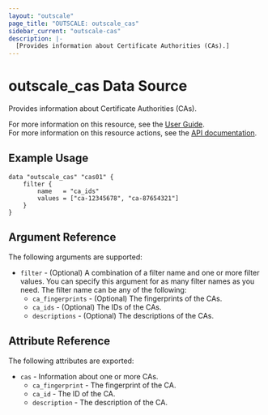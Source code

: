 ```yaml
---
layout: "outscale"
page_title: "OUTSCALE: outscale_cas"
sidebar_current: "outscale-cas"
description: |-
  [Provides information about Certificate Authorities (CAs).]
---
```


# outscale_cas Data Source

Provides information about Certificate Authorities (CAs).

For more information on this resource, see the [User Guide](https://docs.outscale.com/en/userguide/About-API-Access-Rules.html).  
For more information on this resource actions, see the [API documentation](https://docs.outscale.com/api#3ds-outscale-api-ca).

## Example Usage

```hcl
data "outscale_cas" "cas01" {
    filter {
        name   = "ca_ids"
        values = ["ca-12345678", "ca-87654321"]
    }
}
```

## Argument Reference

The following arguments are supported:

* `filter` - (Optional) A combination of a filter name and one or more filter values. You can specify this argument for as many filter names as you need. The filter name can be any of the following:
    * `ca_fingerprints` - (Optional) The fingerprints of the CAs.
    * `ca_ids` - (Optional) The IDs of the CAs.
    * `descriptions` - (Optional) The descriptions of the CAs.

## Attribute Reference

The following attributes are exported:

* `cas` - Information about one or more CAs.
    * `ca_fingerprint` - The fingerprint of the CA.
    * `ca_id` - The ID of the CA.
    * `description` - The description of the CA.

